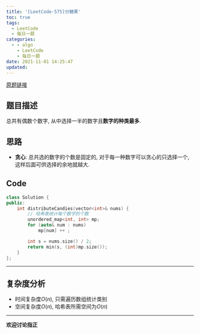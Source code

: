 ```yaml
---
title: '[LeetCode-575]分糖果'
toc: true
tags:
  - LeetCode
  - 每日一题
categories:
  - - algo
    - LeetCode
    - 每日一题
date: 2021-11-01 14:25:47
updated:
---
```


[原题链接](https://leetcode-cn.com/problems/distribute-candies/575)

## 题目描述
总共有偶数个数字, 从中选择一半的数字且**数字的种类最多**.

<!-- more --> 

## 思路
- **贪心**: 总共选的数字的个数是固定的, 对于每一种数字可以贪心的只选择一个, 这样后面可供选择的余地就越大.

## Code

```cpp
class Solution {
public:
    int distributeCandies(vector<int>& nums) {
        // 哈希表统计每个数字的个数
        unordered_map<int, int> mp;
        for (auto& num : nums)
            mp[num] ++ ;

        int s = nums.size() / 2;
        return min(s, (int)mp.size());
    }
};
```
----

## 复杂度分析
- 时间复杂度$O(n)$, 只需遍历数组统计类别
- 空间复杂度$O(n)$, 哈希表所需空间为$O(n)$

----
**欢迎讨论指正**